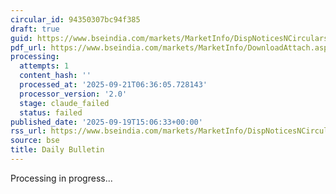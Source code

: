 ```yaml
---
circular_id: 94350307bc94f385
draft: true
guid: https://www.bseindia.com/markets/MarketInfo/DispNoticesNCirculars.aspx?Noticeid={70110180-C298-4452-8356-F55707EBEA75}&noticeno=20250919-44&dt=09/19/2025&icount=44&totcount=44&flag=0
pdf_url: https://www.bseindia.com/markets/MarketInfo/DownloadAttach.aspx?id=20250919-44&attachedId=c123a748-3f8e-42d1-adbf-c95d05b2e62e
processing:
  attempts: 1
  content_hash: ''
  processed_at: '2025-09-21T06:36:05.728143'
  processor_version: '2.0'
  stage: claude_failed
  status: failed
published_date: '2025-09-19T15:06:33+00:00'
rss_url: https://www.bseindia.com/markets/MarketInfo/DispNoticesNCirculars.aspx?Noticeid={70110180-C298-4452-8356-F55707EBEA75}&noticeno=20250919-44&dt=09/19/2025&icount=44&totcount=44&flag=0
source: bse
title: Daily Bulletin
---
```


Processing in progress...